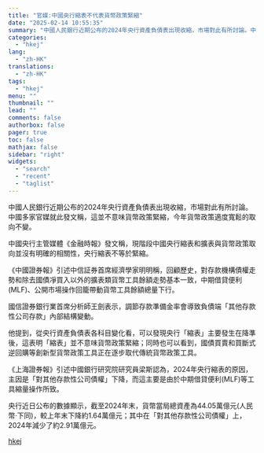 ```yaml
---
title: "官媒:中國央行縮表不代表貨幣政策緊縮"
date: "2025-02-14 10:55:35"
summary: "中國人民銀行近期公布的2024年央行資產負債表出現收縮，市場對此有所討論。中國多家官媒就此發文稱，這..."
categories:
  - "hkej"
lang:
  - "zh-HK"
translations:
  - "zh-HK"
tags:
  - "hkej"
menu: ""
thumbnail: ""
lead: ""
comments: false
authorbox: false
pager: true
toc: false
mathjax: false
sidebar: "right"
widgets:
  - "search"
  - "recent"
  - "taglist"
---
```


中國人民銀行近期公布的2024年央行資產負債表出現收縮，市場對此有所討論。中國多家官媒就此發文稱，這並不意味貨幣政策緊縮，今年貨幣政策適度寬鬆的取向不變。

中國央行主管媒體《金融時報》發文稱，現階段中國央行縮表和擴表與貨幣政策取向並沒有明確的相關性，央行縮表不等於緊縮。

《中國證券報》引述中信証券首席經濟學家明明稱，回顧歷史，對存款機構債權走勢和除去國債凈買入以外的擴表類貨幣工具餘額走勢基本一致，中期借貸便利(MLF)、公開市場操作回籠帶動貨幣工具餘額總量下行。

國信證券銀行業首席分析師王劍表示，調節存款準備金率會導致負債端「其他存款性公司存款」內部結構變動。

他提到，從央行資產負債表各科目變化看，可以發現央行「縮表」主要發生在降準後，這表明「縮表」並不意味貨幣政策緊縮；同時也可以看到，國債買賣和買斷式逆回購等創新型貨幣政策工具正在逐步取代傳統貨幣政策工具。

《上海證券報》引述中國銀行研究院研究員梁斯認為，2024年央行縮表的原因，主因是「對其他存款性公司債權」下降，而這主要是由於中期借貸便利(MLF)等工具縮量操作所致。

央行近日公布的數據顯示，截至2024年末，貨幣當局總資產為44.05萬億元(人民幣‧下同)，較上年末下降約1.64萬億元；其中在「對其他存款性公司債權」上，2024年減少了約2.91萬億元。

[hkej](https://www2.hkej.com/instantnews/china/article/3999535/%E5%AE%98%E5%AA%92%3A%E4%B8%AD%E5%9C%8B%E5%A4%AE%E8%A1%8C%E7%B8%AE%E8%A1%A8%E4%B8%8D%E4%BB%A3%E8%A1%A8%E8%B2%A8%E5%B9%A3%E6%94%BF%E7%AD%96%E7%B7%8A%E7%B8%AE)
